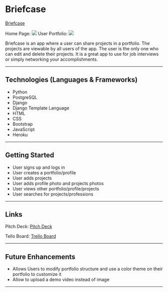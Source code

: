 # Briefcase

[Briefcase](https://ess-mybriefcase.herokuapp.com/)

Home Page:
<img src="https://i.imgur.com/06MGQ1Y.png">
User Portfolio:
<img src="https://i.imgur.com/74aFkf2.png">


Briefcase is an app where a user can share projects in a portfolio. The projects are viewable by all users of the app. The user is the only one who can edit and delete their projects. It is a great app to use for job interviews or simply networking your accomplishments.

---

## Technologies (Languages & Frameworks)
* Python
* PostgreSQL
* Django
* Django Template Language
* HTML
* CSS
* Bootstrap
* JavaScript
* Heroku

---

## Getting Started

* User signs up and logs in
* User creates a portfolio/profile
* User adds projects
* User adds profile photo and projects photos
* User views other portfolio/profile/projects
* User searches for projects/professions

---

## Links
Pitch Deck: [Pitch Deck](https://docs.google.com/presentation/d/1jolAxNPYoJfQYPciF4GNPTOVhBDfapgCSL6-MbOB6bo/edit?usp=sharing)

Tello Board: [Trello Board](https://trello.com/b/jD2WqWJw/project3-mybriefcase)

---

## Future Enhancements

* Allows Users to modify portfolio structure and use a color theme on their portfolio to customize it
* Allow to upload a demo video instead of image

---







